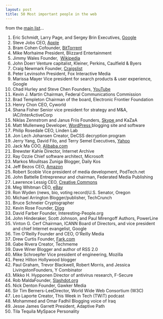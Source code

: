```yaml
---
layout: post
title: 50 Most important people in the web
---
```


from the [main list](http://news.yahoo.com/s/pcworld/20070305/tc_pcworld/129301)... 

1. Eric Schmidt, Larry Page, and Sergey Brin Executives, [Google](http://www.google.com.sg/intl/en/about.html)
2. Steve Jobs CEO, [Apple](http://www.apple.com/)
3. Bram Cohen Cofounder, [BitTorrent](http://www.bittorrent.com/)
4. Mike Morhaime President, Blizzard Entertainment
5. Jimmy Wales Founder,  [Wikipedia](http://en.wikipedia.org/wiki/Main_Page)
6. John Doerr Venture capitalist, Kleiner, Perkins, Caulfield & Byers
7. Craig Newmark Founder, [Craigslist](http://sfbay.craigslist.org/)
8. Peter Levinsohn President, Fox Interactive Media
9. Marissa Mayer Vice president for search products & user experience, Google
10. Chad Hurley and Steve Chen Founders, [YouTube ](http://youtube.com/)
11. Kevin J. Martin Chairman, Federal Communications Commission
12. Brad Templeton Chairman of the board, Electronic Frontier Foundation
13. Henry Chon CEO, Cyworld
14. Shana Fisher Senior vice president for strategy and M&A, IAC/InterActiveCorp
15. Niklas Zennstrom and Janus Friis Founders, [Skype ](http://www.skype.com/intl/en/)and KaZaA
16. Matt Mullenweg Developer, [WordPress ](http://wordpress.org/)blogging site and software
17. Philip Rosedale CEO, Linden Lab
18. Jon Lech Johansen Creator, DeCSS decryption program
19. Jerry Yang, David Filo, and Terry Semel Executives, [Yahoo](http://www.yahoo.com/)
20. Jack Ma COO, [Alibaba.com](http://www.alibaba.com/)
21. Brewster Kahle Director, Internet Archive
22. Ray Ozzie Chief software architect, Microsoft
23. Markos Moulitsas Zuniga Blogger, Daily Kos
24. Jeff Bezos CEO, [Amazon ](http://amazon.com/)
25. Robert Scoble Vice president of media development, PodTech.net
26. John Battelle Entrepreneur and chairman, Federated Media Publishing
27. Lawrence Lessig CEO, [Creative Commons ](http://creativecommons.org/)
28. Meg Whitman CEO, [eBay ](http://www.ebay.com/)
29. Ron Wyden (news, bio, voting record)U.S. Senator, Oregon
30. Michael Arrington Blogger/publisher, TechCrunch
31. Bruce Schneier Cryptographer
32. Kevin Rose Founder, [Digg](http://digg.com/)
33. David Farber Founder, Interesting-People.org
34. John Hinderaker, Scott Johnson, and Paul Mirengoff Authors, PowerLine
35. Vinton G. Cerf Chairman, ICANN Board of Directors, and vice president and chief Internet evangelist, Google
36. Tim O'Reilly Founder and CEO, O'Reilly Media
37. Drew Curtis Founder, [Fark.com](http://www.fark.com/)
38. Gabe Rivera Creator, Techmeme
39. Dave Winer Blogger and author of RSS 2.0
40. Mike Schroepfer Vice president of engineering, Mozilla
41. Perez Hilton Hollywood blogger
42. Paul Graham, Trevor Blackwell, Robert Morris, and Jessica LivingstonFounders, Y Combinator
43. Mikko H. Hypponen Director of antivirus research, F-Secure
44. Rob MaldaFounder, [Slashdot.org](http://slashdot.org/)
45. Nick Denton Founder, Gawker Media
46. Sir Tim Berners-LeeDirector, World Wide Web Consortium (W3C)
47. Leo Laporte Creator, This Week in Tech (TWiT) podcast
48. Mohammed and Omar Fadhil Blogging voice of Iraq
49. Jesse James Garrett President, Adaptive Path
50. Tila Tequila MySpace Personality
